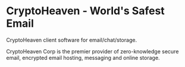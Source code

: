CryptoHeaven - World's Safest Email
===================================

CryptoHeaven client software for email/chat/storage. 

CryptoHeaven Corp is the premier provider of zero-knowledge secure email, encrypted email hosting, messaging and online storage.
